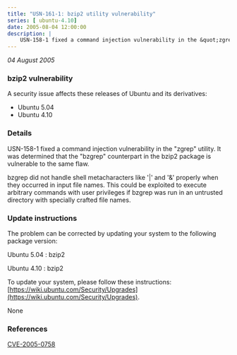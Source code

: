 ```yaml
---
title: "USN-161-1: bzip2 utility vulnerability"
series: [ ubuntu-4.10]
date: 2005-08-04 12:00:00
description: |
    USN-158-1 fixed a command injection vulnerability in the &quot;zgrep&quot; utility. It was determined that the &quot;bzgrep&quot; counterpart in the bzip2 package is vulnerable to the same flaw.
--- 
```

 
 

*04 August 2005*

### bzip2 vulnerability

A security issue affects these releases of Ubuntu and its derivatives:

* Ubuntu 5.04
* Ubuntu 4.10

### Details

USN-158-1 fixed a command injection vulnerability in the &quot;zgrep&quot; utility. It was determined that the &quot;bzgrep&quot; counterpart in the bzip2 package is vulnerable to the same flaw.

bzgrep did not handle shell metacharacters like &#39;|&#39; and &#39;&amp;&#39; properly when they occurred in input file names. This could be exploited to execute arbitrary commands with user privileges if bzgrep was run in an untrusted directory with specially crafted file names.

### Update instructions

The problem can be corrected by updating your system to the following package version:

Ubuntu 5.04
 : bzip2 

Ubuntu 4.10
 : bzip2 

To update your system, please follow these instructions: [https://wiki.ubuntu.com/Security/Upgrades](https://wiki.ubuntu.com/Security/Upgrades).

None

### References

 
 [CVE-2005-0758](http://people.ubuntu.com/~ubuntu-security/cve/CVE-2005-0758)
 


